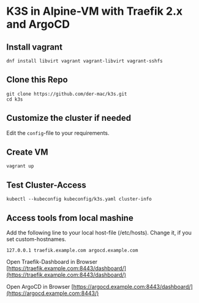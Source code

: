 # K3S in Alpine-VM with Traefik 2.x and ArgoCD

## Install vagrant

`dnf install libvirt vagrant vagrant-libvirt vagrant-sshfs`

## Clone this Repo

```lang=bash
git clone https://github.com/der-mac/k3s.git
cd k3s
```

## Customize the cluster if needed

Edit the `config`-file to your requirements.

## Create VM

`vagrant up`

## Test Cluster-Access

`kubectl --kubeconfig kubeconfig/k3s.yaml cluster-info`

## Access tools from local mashine

Add the following line to your local host-file (/etc/hosts).
Change it, if you set custom-hostnames.

`127.0.0.1 traefik.example.com argocd.example.com`

Open Traefik-Dashboard in Browser [https://traefik.example.com:8443/dashboard/](https://traefik.example.com:8443/dashboard/)

Open ArgoCD in Browser [https://argocd.example.com:8443/dashboard/](https://argocd.example.com:8443/)
